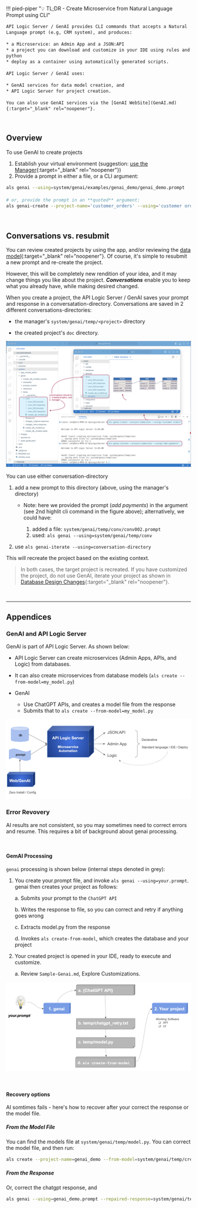 !!! pied-piper ":bulb: TL;DR - Create Microservice from Natural Language Prompt using CLI"

    API Logic Server / GenAI provides CLI commands that accepts a Natural Language prompt (e.g, CRM system), and produces:

    * a Microservice: an Admin App and a JSON:API
    * a project you can download and customize in your IDE using rules and python
    * deploy as a container using automatically generated scripts.

    API Logic Server / GenAI uses: 
    
    * GenAI services for data model creation, and 
    * API Logic Server for project creation.

    You can also use GenAI services via the [GenAI WebSite](GenAI.md){:target="_blank" rel="noopener"}.

&nbsp;

## Overview

To use GenAI to create projects

1. Establish your virtual environment (suggestion: [use the Manager](Manager.md){:target="_blank" rel="noopener"})
2. Provide a prompt in either a file, or a CLI argument:

```bash title='Project creation with GenAI'
als genai --using=system/genai/examples/genai_demo/genai_demo.prompt

# or, provide the prompt in an **quoted** argument:
als genai-create --project-name='customer_orders' --using='customer orders'
```

&nbsp;

## Conversations vs. resubmit

You can review created projects by using the app, and/or reviewing the [data model](Database-Connectivity.md){:target="_blank" rel="noopener"}.  Of course, it's simple to resubmit a new prompt and re-create the project.

However, this will be completely new rendition of your idea, and it may change things you like about the project.  ***Conversations*** enable you to keep what you already have, while making desired changed.

When you create a project, the API Logic Server / GenAI saves your prompt and response in a conversatation-directory.  Conversations are saved in 2 different conversations-directories:

* the manager's `system/genai/temp/<project>` directory

* the created project's `doc` directory.

![GenAI Automation](images/web_genai/conversations.png)

You can use either conversation-directory

1. add a new prompt to this directory (above, using the manager's directory)

    * Note: here we provided the prompt (*add payments*) in the argument (see 2nd highlit cli command in the figure above); alternatively, we could have:
    
        1. added a file: `system/genai/temp/conv/conv002.prompt`
        2. used: `als genai --using=system/genai/temp/conv`

2. use `als genai-iterate --using=conversation-directory`

This will recreate the project based on the existing context.

> In both cases, the target project is recreated.  If you have customized the project, do not use GenAI, iterate your project as shown in [Database Design Changes](Database-Changes.md){:target="_blank" rel="noopener"}.

&nbsp;



----


## Appendices

### GenAI and API Logic Server

GenAI is part of API Logic Server.  As shown below:

* API Logic Server can create microservices (Admin Apps, APIs, and Logic) from databases.

* It can also create microservices from database models (`als create --from-model=my_model.py`)

* GenAI

    * Use ChatGPT APIs, and creates a model file from the response
    * Submits that to `als create --from-model=my_model.py`



![GenAI Automation](images/web_genai/how-does-it-work.png)

### Error Revovery

AI results are not consistent, so you may sometimes need to correct errors and resume.  This requires a bit of background about genai processing.

&nbsp;

#### GemAI Processing

`genai` processing is shown below (internal steps denoted in grey):

1. You create your.prompt file, and invoke `als genai --using=your.prompt`.  genai then creates your project as follows:

    a. Submits your prompt to the `ChatGPT API`

    b. Writes the response to file, so you can correct and retry if anything goes wrong

    c. Extracts model.py from the response

    d. Invokes `als create-from-model`, which creates the database and your project

2. Your created project is opened in your IDE, ready to execute and customize.  

    a. Review `Sample-Genai.md`, Explore Customizations.

![GenAI Automation](images/web_genai/genai-processing.png)

&nbsp;

#### Recovery options

AI somtimes fails - here's how to recover after your correct the response or the model file.

##### From the Model File

You can find the models file at `system/genai/temp/model.py`.  You can correct the model file, and then run:

```bash
als create --project-name=genai_demo --from-model=system/genai/temp/create_db_models.py --db-url=sqlite
```

##### From the Response

Or, correct the chatgpt response, and

```bash
als genai --using=genai_demo.prompt --repaired-response=system/genai/temp/chatgpt_retry.response
```


